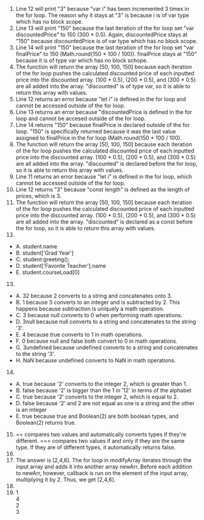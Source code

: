 1. Line 12 will print "3" because "var i" has been incremented 3 times in the for loop. The reason why it stays at "3" is because i is of var type which has no block scope.
2. Line 13 will print "150" because the last iteration of the for loop set "var discountedPrice" to 150 (300 * 0.5). Again, discountedPrice stays at "150" because discountedPrice is of var type which has no block scope.
3. Line 14 will print "150" because the last iteration of the for loop set "var finalPrice" to 150 (Math.round(150 * 100 / 100)). finalPrice stays at "150" because it is of type var which has no block schope.
4. The function will return the array [50, 100, 150] because each iteration of the for loop pushes the calculated discounted price of each inputted price into the discounted array. (100 * 0.5), (200 * 0.5), and (300 * 0.5) are all added into the array. "discounted" is of type var, so it is able to return this array with values.
5. Line 12 returns an error because "let i" is defined in the for loop and cannot be accessed outside of the for loop.
6. Line 13 returns an error because "discountedPrice is defined in the for loop and cannot be accesed outside of the for loop.
7. Line 14 returns "150" because finalPrice is declared outside of the for loop. "150" is specifically returned because it was the last value assigned to finalPrice in the for loop (Math.round(150 * 100 / 100).
8. The function will return the array [50, 100, 150] because each iteration of the for loop pushes the calculated discounted price of each inputted price into the discounted array. (100 * 0.5), (200 * 0.5), and (300 * 0.5) are all added into the array. "discounted" is declared before the for loop, so it is able to return this array with values.
9. Line 11 returns an error because "let i" is defined in the for loop, which cannot be accessed outside of the for loop.
10. Line 12 returns "3" because "const length" is defined as the length of prices, which is 3.
11. The function will return the array [50, 100, 150] because each iteration of the for loop pushes the calculated discounted price of each inputted price into the discounted array. (100 * 0.5), (200 * 0.5), and (300 * 0.5) are all added into the array. "discounted" is declared as a const before the for loop, so it is able to return this array with values.
12.
- A. student.name
- B. student['Grad Year']
- C. student:greeting();
- D. student['Favorite Teacher'].name
- E. student.courseLoad[0]
13.
- A. 32 because 2 converts to a string and concatenates onto 3.
- B. 1 because 3 converts to an integer and is subtracted by 2. This happens because subtraction is uniquely a math operation.
- C. 3 because null converts to 0 when performing math operations.
- D. 3null because null converts to a string and concatenates to the string '3'.
- E. 4 because true converts to 1 in math operations.
- F. 0 because null and false both convert to 0 in math operations.
- G. 3undefined because undefined converts to a string and concatenates to the string '3'.
- H. NaN because undefined converts to NaN in math operations.
14.
- A. true because '2' converts to the integer 2, which is greater than 1.
- B. false because '2' is bigger than the 1 in '12' in terms of the alphabet
- C. true because '2' converts to the integer 2, which is equal to 2.
- D. false because '2' and 2 are not equal as one is a string and the other is an integer
- E. true because true and Boolean(2) are both boolean types, and Boolean(2) returns true.
15. == compares two values and automatically converts types if they're different. === compares two values if and only if they are the same type. If they are of different types, it automatically returns false.
16. 
17. The answer is [2,4,6]. The for loop in modifyArray iterates through the input array and adds it into another array newArr. Before each addition to newArr, however, callback is run on the element of the input array, multiplying it by 2. Thus, we get [2,4,6].
18. 
19. 1  
4  
2  
3  

